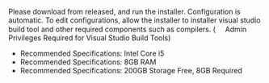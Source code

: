 Please download from released, and run the installer. Configuration is automatic. To edit configurations, allow the installer to installer visual studio build tool and other required components such as compilers. (<img src="https://winaero.com/blog/wp-content/uploads/2019/04/UAC-icon-big-256-Windows-10.png" width="15"> Admin Privileges Required for Visual Studio Build Tools)
 - Recommended Specifications: Intel Core i5
 - Recommended Specifications: 8GB RAM
 - Recommended Specifications: 200GB Storage Free, 8GB Required